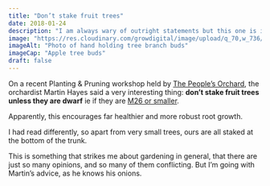 ```yaml
---
title: "Don’t stake fruit trees"
date: 2018-01-24
description: "I am always wary of outright statements but this one is interesting and time saving"
image: "https://res.cloudinary.com/growdigital/image/upload/q_70,w_736/v1543958825/buds-38517307965.jpg"
imageAlt: "Photo of hand holding tree branch buds"
imageCap: "Apple tree buds"
draft: false
---
```


On a recent Planting & Pruning workshop held by [The People’s Orchard](http://www.stdogmaelsabbey.org.uk/peoplesorchard), the orchardist Martin Hayes said a very interesting thing: **don’t stake fruit trees unless they are dwarf** ie if they are [M26 or smaller](https://www.forestgarden.wales/blog/rootstock-reference/).

Apparently, this encourages far healthier and more robust root growth.

I had read differently, so apart from very small trees, ours are all staked at the bottom of the trunk.

This is something that strikes me about gardening in general, that there are just so many opinions, and so many of them conflicting. But I’m going with Martin’s advice, as he knows his onions.
